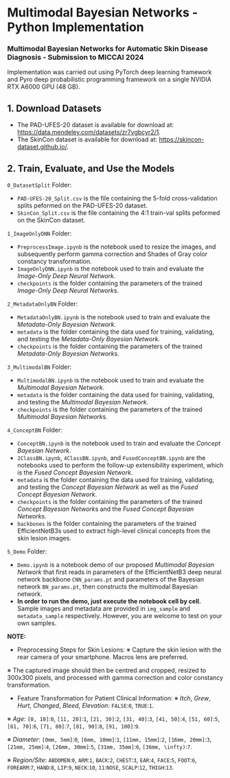 # Multimodal Bayesian Networks - Python Implementation

### Multimodal Bayesian Networks for Automatic Skin Disease Diagnosis - Submission to MICCAI 2024
Implementation was carried out using PyTorch deep learning framework and Pyro deep probabilistic programming framework on a single NVIDIA RTX A6000 GPU (48 GB).

## 1. Download Datasets
* The PAD-UFES-20 dataset is available for download at: https://data.mendeley.com/datasets/zr7vgbcyr2/1.
* The SkinCon dataset is available for download at: https://skincon-dataset.github.io/.

## 2. Train, Evaluate, and Use the Models
`0_DatasetSplit` Folder:
* `PAD-UFES-20_Split.csv` is the file containing the 5-fold cross-validation splits peformed on the PAD-UFES-20 dataset.
* `SkinCon_Split.csv` is the file containing the 4:1 train-val splits peformed on the SkinCon dataset.

`1_ImageOnlyDNN` Folder:
* `PreprocessImage.ipynb` is the notebook used to resize the images, and subsequently perform gamma correction and Shades of Gray color constancy transformation.
* `ImageOnlyDNN.ipynb` is the notebook used to train and evaluate the *Image-Only Deep Neural Network*.
* `checkpoints` is the folder containing the parameters of the trained *Image-Only Deep Neural Network*s.

`2_MetadataOnlyBN` Folder:
* `MetadataOnlyBN.ipynb` is the notebook used to train and evaluate the *Metadata-Only Bayesian Network*.
* `metadata` is the folder containing the data used for training, validating, and testing the *Metadata-Only Bayesian Network*.
* `checkpoints` is the folder containing the parameters of the trained *Metadata-Only Bayesian Network*s.

`3_MultimodalBN` Folder: 
* `MultimodalBN.ipynb` is the notebook used to train and evaluate the *Multimodal Bayesian Network*.
* `metadata` is the folder containing the data used for training, validating, and testing the *Multimodal Bayesian Network*.
* `checkpoints` is the folder containing the parameters of the trained *Multimodal Bayesian Network*s.

`4_ConceptBN` Folder:
* `ConceptBN.ipynb` is the notebook used to train and evaluate the *Concept Bayesian Network*.
* `2ClassBN.ipynb`, `4ClassBN.ipynb`, and `FusedConceptBN.ipynb` are the notebooks used to perform the follow-up extensibility experiment, which is the *Fused Concept Bayesian Network*.
* `metadata` is the folder containing the data used for training, validating, and testing the *Concept Bayesian Network* as well as the *Fused Concept Bayesian Network*.
* `checkpoints` is the folder containing the parameters of the trained *Concept Bayesian Network*s and the *Fused Concept Bayesian Network*s.
* `backbones` is the folder containing the parameters of the trained EfficientNetB3s used to extract high-level clinical concepts from the skin lesion images.

`5_Demo` Folder:
* `Demo.ipynb` is a notebook demo of our proposed *Multimodal Bayesian Network* that first reads in parameters of the EfficientNetB3 deep neural network backbone `CNN_params.pt` and parameters of the Bayesian network `BN_params.pt`, then constructs the multimodal Bayesian network.
* **In order to run the demo, just execute the notebook cell by cell.** Sample images and metadata are provided in `img_sample` and `metadata_sample` respectively. However, you are welcome to test on your own samples.

**NOTE:**
* Preprocessing Steps for Skin Lesions: 
 ※ Capture the skin lesion with the rear camera of your smartphone. Macros lens are preferred.

 ※ The captured image should then be centred and cropped, resized to 300x300 pixels, and processed with gamma correction and color constancy transformation.
* Feature Transformation for Patient Clinical Information: 
 ※ *Itch*, *Grew*, *Hurt*, *Changed*, *Bleed*, *Elevation*: `FALSE`:`0`, `TRUE`:`1`.

 ※ *Age*: `[0, 10]`:`0`, `[11, 20]`:`1`, `[21, 30]`:`2`, `[31, 40]`:`3`, `[41, 50]`:`4`, `[51, 60]`:`5`, `[61, 70]`:`6`, `[71, 80]`:`7`, `[81, 90]`:`8`, `[91, 100]`:`9`.

 ※ *Diameter*: `[0mm, 5mm]`:`0`, `[6mm, 10mm]`:`1`, `[11mm, 15mm]`:`2`, `[16mm, 20mm]`:`3`, `[21mm, 25mm]`:`4`, `[26mm, 30mm]`:`5`, `[31mm, 35mm]`:`6`, `[36mm, \infty)`:`7`.
 
 ※ *Region/Site*: `ABDOMEN`:`0`, `ARM`:`1`, `BACK`:`2`, `CHEST`:`3`, `EAR`:`4`, `FACE`:`5`, `FOOT`:`6`, `FOREARM`:`7`, `HAND`:`8`, `LIP`:`9`, `NECK`:`10`, `11`:`NOSE`, `SCALP`:`12`, `THIGH`:`13`.